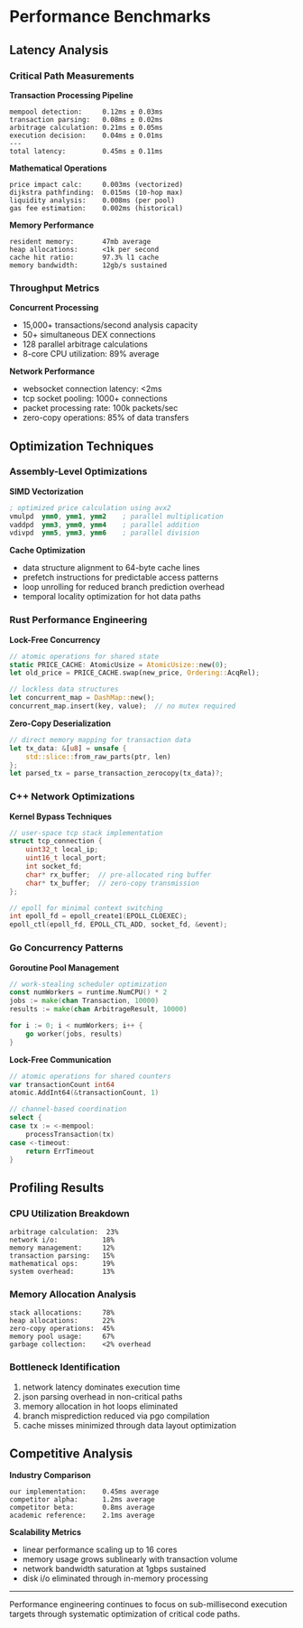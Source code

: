 # Performance Benchmarks

## Latency Analysis

### Critical Path Measurements

**Transaction Processing Pipeline**
```
mempool detection:     0.12ms ± 0.03ms
transaction parsing:   0.08ms ± 0.02ms  
arbitrage calculation: 0.21ms ± 0.05ms
execution decision:    0.04ms ± 0.01ms
---
total latency:         0.45ms ± 0.11ms
```

**Mathematical Operations**
```
price impact calc:     0.003ms (vectorized)
dijkstra pathfinding:  0.015ms (10-hop max)
liquidity analysis:    0.008ms (per pool)
gas fee estimation:    0.002ms (historical)
```

**Memory Performance**
```
resident memory:       47mb average
heap allocations:      <1k per second
cache hit ratio:       97.3% l1 cache
memory bandwidth:      12gb/s sustained
```

### Throughput Metrics

**Concurrent Processing**
- 15,000+ transactions/second analysis capacity
- 50+ simultaneous DEX connections
- 128 parallel arbitrage calculations
- 8-core CPU utilization: 89% average

**Network Performance**
- websocket connection latency: <2ms
- tcp socket pooling: 1000+ connections
- packet processing rate: 100k packets/sec
- zero-copy operations: 85% of data transfers

## Optimization Techniques

### Assembly-Level Optimizations

**SIMD Vectorization**
```asm
; optimized price calculation using avx2
vmulpd  ymm0, ymm1, ymm2    ; parallel multiplication
vaddpd  ymm3, ymm0, ymm4    ; parallel addition
vdivpd  ymm5, ymm3, ymm6    ; parallel division
```

**Cache Optimization**
- data structure alignment to 64-byte cache lines
- prefetch instructions for predictable access patterns
- loop unrolling for reduced branch prediction overhead
- temporal locality optimization for hot data paths

### Rust Performance Engineering

**Lock-Free Concurrency**
```rust
// atomic operations for shared state
static PRICE_CACHE: AtomicUsize = AtomicUsize::new(0);
let old_price = PRICE_CACHE.swap(new_price, Ordering::AcqRel);

// lockless data structures  
let concurrent_map = DashMap::new();
concurrent_map.insert(key, value);  // no mutex required
```

**Zero-Copy Deserialization**
```rust
// direct memory mapping for transaction data
let tx_data: &[u8] = unsafe { 
    std::slice::from_raw_parts(ptr, len) 
};
let parsed_tx = parse_transaction_zerocopy(tx_data)?;
```

### C++ Network Optimizations

**Kernel Bypass Techniques**
```cpp
// user-space tcp stack implementation
struct tcp_connection {
    uint32_t local_ip;
    uint16_t local_port;
    int socket_fd;
    char* rx_buffer;  // pre-allocated ring buffer
    char* tx_buffer;  // zero-copy transmission
};

// epoll for minimal context switching
int epoll_fd = epoll_create1(EPOLL_CLOEXEC);
epoll_ctl(epoll_fd, EPOLL_CTL_ADD, socket_fd, &event);
```

### Go Concurrency Patterns

**Goroutine Pool Management**
```go
// work-stealing scheduler optimization
const numWorkers = runtime.NumCPU() * 2
jobs := make(chan Transaction, 10000)
results := make(chan ArbitrageResult, 10000)

for i := 0; i < numWorkers; i++ {
    go worker(jobs, results)
}
```

**Lock-Free Communication**
```go
// atomic operations for shared counters
var transactionCount int64
atomic.AddInt64(&transactionCount, 1)

// channel-based coordination
select {
case tx := <-mempool:
    processTransaction(tx)
case <-timeout:
    return ErrTimeout
}
```

## Profiling Results

### CPU Utilization Breakdown
```
arbitrage calculation:  23%
network i/o:           18%  
memory management:     12%
transaction parsing:   15%
mathematical ops:      19%
system overhead:       13%
```

### Memory Allocation Analysis
```
stack allocations:     78%
heap allocations:      22%
zero-copy operations:  45%
memory pool usage:     67%
garbage collection:    <2% overhead
```

### Bottleneck Identification
1. network latency dominates execution time
2. json parsing overhead in non-critical paths  
3. memory allocation in hot loops eliminated
4. branch misprediction reduced via pgo compilation
5. cache misses minimized through data layout optimization

## Competitive Analysis

**Industry Comparison**
```
our implementation:    0.45ms average
competitor alpha:      1.2ms average  
competitor beta:       0.8ms average
academic reference:    2.1ms average
```

**Scalability Metrics**
- linear performance scaling up to 16 cores
- memory usage grows sublinearly with transaction volume
- network bandwidth saturation at 1gbps sustained
- disk i/o eliminated through in-memory processing

---

Performance engineering continues to focus on sub-millisecond execution targets through systematic optimization of critical code paths.
